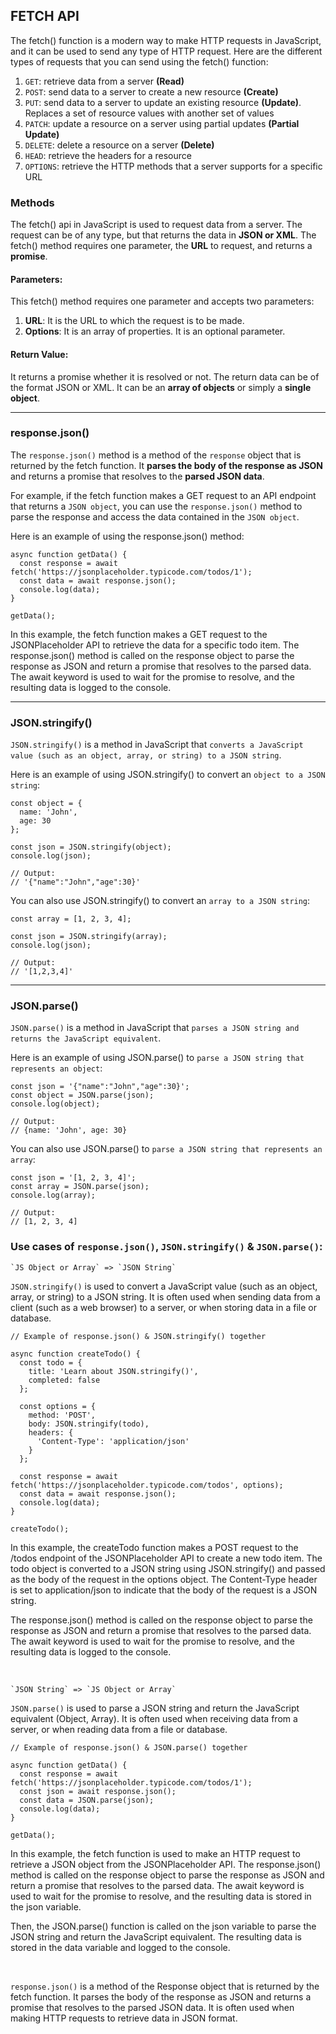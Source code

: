 ## FETCH API

The fetch() function is a modern way to make HTTP requests in JavaScript, and it can be used to send any type of HTTP request. Here are the different types of requests that you can send using the fetch() function:

1. `GET`: retrieve data from a server **(Read)**
2. `POST`: send data to a server to create a new resource **(Create)**
3. `PUT`: send data to a server to update an existing resource **(Update)**. Replaces a set of resource values with another set of values
4. `PATCH`: update a resource on a server using partial updates **(Partial Update)**
5. `DELETE`: delete a resource on a server **(Delete)**
6. `HEAD`: retrieve the headers for a resource
7. `OPTIONS`: retrieve the HTTP methods that a server supports for a specific URL

### Methods

The fetch() api in JavaScript is used to request data from a server.
The request can be of any type, but that returns the data in **JSON or XML**.
The fetch() method requires one parameter, the **URL** to request, and returns a **promise**.

#### Parameters:

This fetch() method requires one parameter and accepts two parameters:

1. **URL**: It is the URL to which the request is to be made.
2. **Options**: It is an array of properties. It is an optional parameter.

#### Return Value:

It returns a promise whether it is resolved or not. The return data can be of the format JSON or XML. It can be an **array of objects** or simply a **single object**.

<hr>

### response.json()

The `response.json()` method is a method of the `response` object that is returned by the fetch function. It **parses the body of the response as JSON** and returns a promise that resolves to the **parsed JSON data**.

For example, if the fetch function makes a GET request to an API endpoint that returns a `JSON object`, you can use the `response.json()` method to parse the response and access the data contained in the `JSON object`.

Here is an example of using the response.json() method:

```
async function getData() {
  const response = await fetch('https://jsonplaceholder.typicode.com/todos/1');
  const data = await response.json();
  console.log(data);
}

getData();
```

In this example, the fetch function makes a GET request to the JSONPlaceholder API to retrieve the data for a specific todo item. The response.json() method is called on the response object to parse the response as JSON and return a promise that resolves to the parsed data. The await keyword is used to wait for the promise to resolve, and the resulting data is logged to the console.

<hr>

### JSON.stringify()

`JSON.stringify()` is a method in JavaScript that `converts a JavaScript value (such as an object, array, or string) to a JSON string`.

Here is an example of using JSON.stringify() to convert an `object to a JSON string`:

```
const object = {
  name: 'John',
  age: 30
};

const json = JSON.stringify(object);
console.log(json);

// Output:
// '{"name":"John","age":30}'
```

You can also use JSON.stringify() to convert an `array to a JSON string`:

```
const array = [1, 2, 3, 4];

const json = JSON.stringify(array);
console.log(json);

// Output:
// '[1,2,3,4]'
```

<hr>

### JSON.parse()

`JSON.parse()` is a method in JavaScript that `parses a JSON string and returns the JavaScript equivalent`.

Here is an example of using JSON.parse() to `parse a JSON string that represents an object`:

```
const json = '{"name":"John","age":30}';
const object = JSON.parse(json);
console.log(object);

// Output:
// {name: 'John', age: 30}

```

You can also use JSON.parse() to `parse a JSON string that represents an array`:

```
const json = '[1, 2, 3, 4]';
const array = JSON.parse(json);
console.log(array);

// Output:
// [1, 2, 3, 4]

```

### Use cases of `response.json()`, `JSON.stringify()` & `JSON.parse()`:

```
`JS Object or Array` => `JSON String`
```

`JSON.stringify()` is used to convert a JavaScript value (such as an object, array, or string) to a JSON string. It is often used when sending data from a client (such as a web browser) to a server, or when storing data in a file or database.

```
// Example of response.json() & JSON.stringify() together

async function createTodo() {
  const todo = {
    title: 'Learn about JSON.stringify()',
    completed: false
  };

  const options = {
    method: 'POST',
    body: JSON.stringify(todo),
    headers: {
      'Content-Type': 'application/json'
    }
  };

  const response = await fetch('https://jsonplaceholder.typicode.com/todos', options);
  const data = await response.json();
  console.log(data);
}

createTodo();
```

In this example, the createTodo function makes a POST request to the /todos endpoint of the JSONPlaceholder API to create a new todo item. The todo object is converted to a JSON string using JSON.stringify() and passed as the body of the request in the options object. The Content-Type header is set to application/json to indicate that the body of the request is a JSON string.

The response.json() method is called on the response object to parse the response as JSON and return a promise that resolves to the parsed data. The await keyword is used to wait for the promise to resolve, and the resulting data is logged to the console.

<br>

```
`JSON String` => `JS Object or Array`
```

`JSON.parse()` is used to parse a JSON string and return the JavaScript equivalent (Object, Array). It is often used when receiving data from a server, or when reading data from a file or database.

```
// Example of response.json() & JSON.parse() together

async function getData() {
  const response = await fetch('https://jsonplaceholder.typicode.com/todos/1');
  const json = await response.json();
  const data = JSON.parse(json);
  console.log(data);
}

getData();
```

In this example, the fetch function is used to make an HTTP request to retrieve a JSON object from the JSONPlaceholder API. The response.json() method is called on the response object to parse the response as JSON and return a promise that resolves to the parsed data. The await keyword is used to wait for the promise to resolve, and the resulting data is stored in the json variable.

Then, the JSON.parse() function is called on the json variable to parse the JSON string and return the JavaScript equivalent. The resulting data is stored in the data variable and logged to the console.

<br>

`response.json()` is a method of the Response object that is returned by the fetch function. It parses the body of the response as JSON and returns a promise that resolves to the parsed JSON data. It is often used when making HTTP requests to retrieve data in JSON format.
